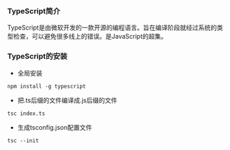 ### TypeScript简介
TypeScript是由微软开发的一款开源的编程语言。旨在编译阶段就经过系统的类型检查，可以避免很多线上的错误。是JavaScript的超集。

### TypeScript的安装
- 全局安装
```
npm install -g typescript
```
- 把.ts后缀的文件编译成.js后缀的文件
```
tsc index.ts
```
- 生成tsconfig.json配置文件
```
tsc --init
```